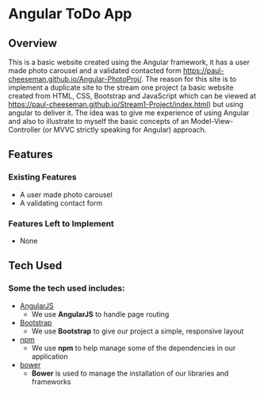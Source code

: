 # Angular ToDo App

## Overview
This is a basic website created using the Angular framework, it has a user made photo carousel and a validated contacted form https://paul-cheeseman.github.io/Angular-PhotoProj/. The reason for this site is to implement a duplicate site to the stream one project (a basic website created from HTML, CSS, Bootstrap and JavaScript which can be viewed at https://paul-cheeseman.github.io/Stream1-Project/index.html) but using angular to deliver it. The idea was to give me experience of using Angular and also to illustrate to myself the basic concepts of an Model-View-Controller (or MVVC strictly speaking for Angular) approach.

## Features

### Existing Features
- A user made photo carousel
- A validating contact form

### Features Left to Implement
- None

## Tech Used

### Some the tech used includes:
- [AngularJS](https://angularjs.org/)
    - We use **AngularJS** to handle page routing
- [Bootstrap](http://getbootstrap.com/)
    - We use **Bootstrap** to give our project a simple, responsive layout
- [npm](https://www.npmjs.com/)
    - We use **npm** to help manage some of the dependencies in our application
- [bower](https://bower.io/)
    - **Bower** is used to manage the installation of our libraries and frameworks


